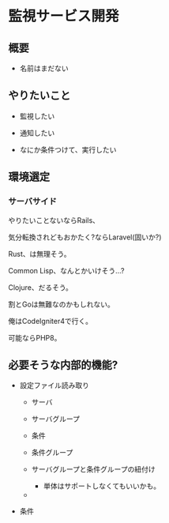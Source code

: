 # 監視サービス開発

## 概要

* 名前はまだない

## やりたいこと

* 監視したい

* 通知したい

* なにか条件つけて、実行したい

## 環境選定

### サーバサイド

やりたいことないならRails、

気分転換されどもおかたく?ならLaravel(固いか?)

Rust、は無理そう。

Common Lisp、なんとかいけそう...?

Clojure、だるそう。

割とGoは無難なのかもしれない。

俺はCodeIgniter4で行く。

可能ならPHP8。

## 必要そうな内部的機能?

* 設定ファイル読み取り

	* サーバ

	* サーバグループ

	* 条件

	* 条件グループ

	* サーバグループと条件グループの紐付け

		* 単体はサポートしなくてもいいかも。

	*


* 条件
